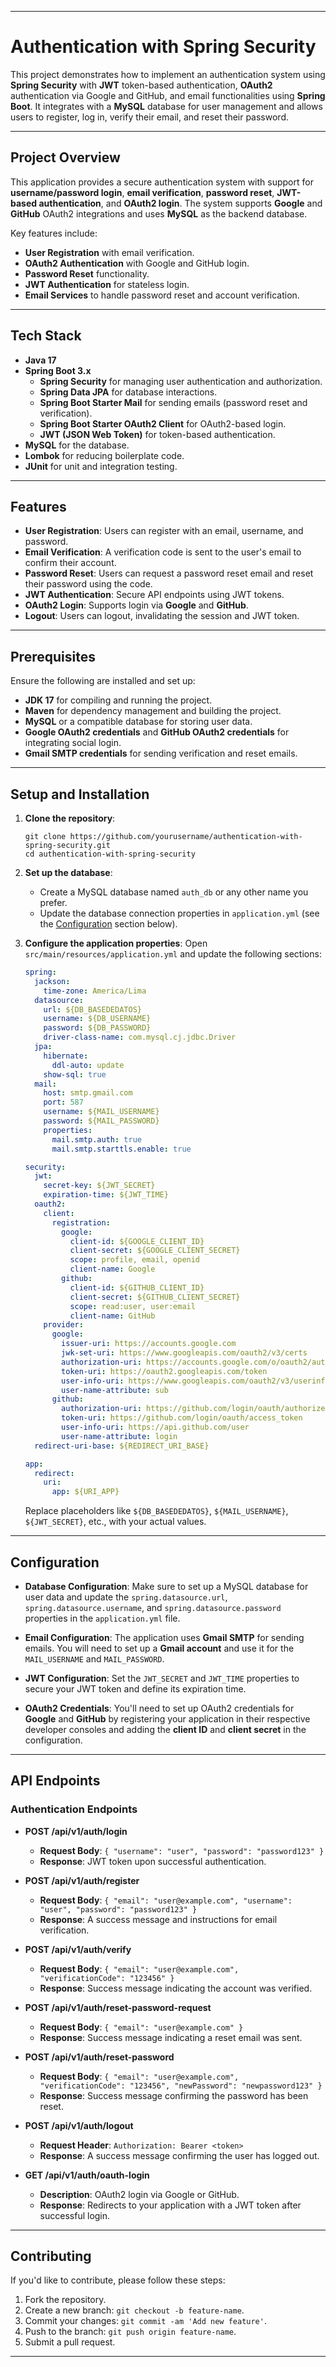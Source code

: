 
---

# Authentication with Spring Security

This project demonstrates how to implement an authentication system using **Spring Security** with **JWT** token-based authentication, **OAuth2** authentication via Google and GitHub, and email functionalities using **Spring Boot**. It integrates with a **MySQL** database for user management and allows users to register, log in, verify their email, and reset their password.

---

## Project Overview

This application provides a secure authentication system with support for **username/password login**, **email verification**, **password reset**, **JWT-based authentication**, and **OAuth2 login**. The system supports **Google** and **GitHub** OAuth2 integrations and uses **MySQL** as the backend database.

Key features include:
- **User Registration** with email verification.
- **OAuth2 Authentication** with Google and GitHub login.
- **Password Reset** functionality.
- **JWT Authentication** for stateless login.
- **Email Services** to handle password reset and account verification.

---

## Tech Stack

- **Java 17**
- **Spring Boot 3.x**
    - **Spring Security** for managing user authentication and authorization.
    - **Spring Data JPA** for database interactions.
    - **Spring Boot Starter Mail** for sending emails (password reset and verification).
    - **Spring Boot Starter OAuth2 Client** for OAuth2-based login.
    - **JWT (JSON Web Token)** for token-based authentication.
- **MySQL** for the database.
- **Lombok** for reducing boilerplate code.
- **JUnit** for unit and integration testing.

---

## Features

- **User Registration**: Users can register with an email, username, and password.
- **Email Verification**: A verification code is sent to the user's email to confirm their account.
- **Password Reset**: Users can request a password reset email and reset their password using the code.
- **JWT Authentication**: Secure API endpoints using JWT tokens.
- **OAuth2 Login**: Supports login via **Google** and **GitHub**.
- **Logout**: Users can logout, invalidating the session and JWT token.

---

## Prerequisites

Ensure the following are installed and set up:

- **JDK 17** for compiling and running the project.
- **Maven** for dependency management and building the project.
- **MySQL** or a compatible database for storing user data.
- **Google OAuth2 credentials** and **GitHub OAuth2 credentials** for integrating social login.
- **Gmail SMTP credentials** for sending verification and reset emails.

---

## Setup and Installation

1. **Clone the repository**:
   ```
   git clone https://github.com/yourusername/authentication-with-spring-security.git
   cd authentication-with-spring-security
   ```

2. **Set up the database**:
    - Create a MySQL database named `auth_db` or any other name you prefer.
    - Update the database connection properties in `application.yml` (see the [Configuration](#configuration) section below).

3. **Configure the application properties**:
   Open `src/main/resources/application.yml` and update the following sections:

   ```yaml
   spring:
     jackson:
       time-zone: America/Lima
     datasource:
       url: ${DB_BASEDEDATOS}
       username: ${DB_USERNAME}
       password: ${DB_PASSWORD}
       driver-class-name: com.mysql.cj.jdbc.Driver
     jpa:
       hibernate:
         ddl-auto: update
       show-sql: true
     mail:
       host: smtp.gmail.com
       port: 587
       username: ${MAIL_USERNAME}
       password: ${MAIL_PASSWORD}
       properties:
         mail.smtp.auth: true
         mail.smtp.starttls.enable: true

   security:
     jwt:
       secret-key: ${JWT_SECRET}
       expiration-time: ${JWT_TIME}
     oauth2:
       client:
         registration:
           google:
             client-id: ${GOOGLE_CLIENT_ID}
             client-secret: ${GOOGLE_CLIENT_SECRET}
             scope: profile, email, openid
             client-name: Google
           github:
             client-id: ${GITHUB_CLIENT_ID}
             client-secret: ${GITHUB_CLIENT_SECRET}
             scope: read:user, user:email
             client-name: GitHub
       provider:
         google:
           issuer-uri: https://accounts.google.com
           jwk-set-uri: https://www.googleapis.com/oauth2/v3/certs
           authorization-uri: https://accounts.google.com/o/oauth2/auth
           token-uri: https://oauth2.googleapis.com/token
           user-info-uri: https://www.googleapis.com/oauth2/v3/userinfo
           user-name-attribute: sub
         github:
           authorization-uri: https://github.com/login/oauth/authorize
           token-uri: https://github.com/login/oauth/access_token
           user-info-uri: https://api.github.com/user
           user-name-attribute: login
     redirect-uri-base: ${REDIRECT_URI_BASE}

   app:
     redirect:
       uri:
         app: ${URI_APP}
   ```

   Replace placeholders like `${DB_BASEDEDATOS}`, `${MAIL_USERNAME}`, `${JWT_SECRET}`, etc., with your actual values.

---

## Configuration

- **Database Configuration**: Make sure to set up a MySQL database for user data and update the `spring.datasource.url`, `spring.datasource.username`, and `spring.datasource.password` properties in the `application.yml` file.

- **Email Configuration**: The application uses **Gmail SMTP** for sending emails. You will need to set up a **Gmail account** and use it for the `MAIL_USERNAME` and `MAIL_PASSWORD`.

- **JWT Configuration**: Set the `JWT_SECRET` and `JWT_TIME` properties to secure your JWT token and define its expiration time.

- **OAuth2 Credentials**: You'll need to set up OAuth2 credentials for **Google** and **GitHub** by registering your application in their respective developer consoles and adding the **client ID** and **client secret** in the configuration.

---

## API Endpoints

### Authentication Endpoints

- **POST /api/v1/auth/login**
    - **Request Body**: `{ "username": "user", "password": "password123" }`
    - **Response**: JWT token upon successful authentication.

- **POST /api/v1/auth/register**
    - **Request Body**: `{ "email": "user@example.com", "username": "user", "password": "password123" }`
    - **Response**: A success message and instructions for email verification.

- **POST /api/v1/auth/verify**
    - **Request Body**: `{ "email": "user@example.com", "verificationCode": "123456" }`
    - **Response**: Success message indicating the account was verified.

- **POST /api/v1/auth/reset-password-request**
    - **Request Body**: `{ "email": "user@example.com" }`
    - **Response**: Success message indicating a reset email was sent.

- **POST /api/v1/auth/reset-password**
    - **Request Body**: `{ "email": "user@example.com", "verificationCode": "123456", "newPassword": "newpassword123" }`
    - **Response**: Success message confirming the password has been reset.

- **POST /api/v1/auth/logout**
    - **Request Header**: `Authorization: Bearer <token>`
    - **Response**: A success message confirming the user has logged out.

- **GET /api/v1/auth/oauth-login**
    - **Description**: OAuth2 login via Google or GitHub.
    - **Response**: Redirects to your application with a JWT token after successful login.

---

## Contributing

If you'd like to contribute, please follow these steps:

1. Fork the repository.
2. Create a new branch: `git checkout -b feature-name`.
3. Commit your changes: `git commit -am 'Add new feature'`.
4. Push to the branch: `git push origin feature-name`.
5. Submit a pull request.

---
